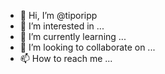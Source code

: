 - 👋 Hi, I’m @tiporipp
- 👀 I’m interested in ...
- 🌱 I’m currently learning ...
- 💞️ I’m looking to collaborate on ...
- 📫 How to reach me ...

<!---
tiporipp/tiporipp is a ✨ special ✨ repository because its `README.md` (this file) appears on your GitHub profile.
You can click the Preview link to take a look at your changes.
--->
